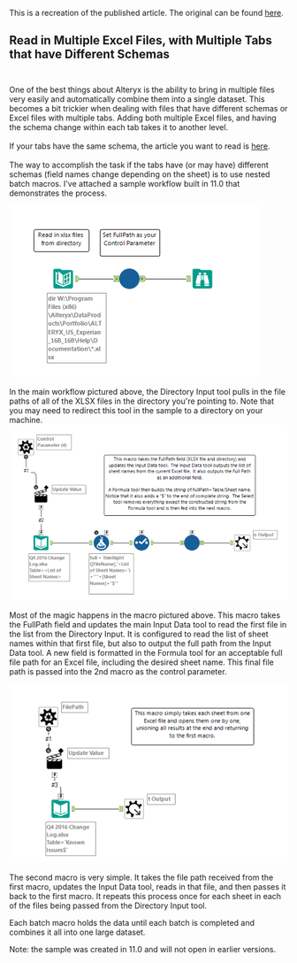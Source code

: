 This is a recreation of the published article. The original can be found [here](https://community.alteryx.com/t5/Alteryx-Designer-Knowledge-Base/Read-in-Multiple-Excel-Files-with-Multiple-Tabs-that-have/ta-p/51145).

## Read in Multiple Excel Files, with Multiple Tabs that have Different Schemas <br><br>

One of the best things about Alteryx is the ability to bring in multiple files very easily and automatically combine them into a single dataset. This becomes a bit trickier when dealing with files that have different schemas or Excel files with multiple tabs. Adding both multiple Excel files, and having the schema change within each tab takes it to another level. <br><br>
If your tabs have the same schema, the article you want to read is [here](https://community.alteryx.com/t5/Alteryx-Designer-Knowledge-Base/How-To-Import-Multiple-Excel-Sheets-or-a-Specific-Excel-Range/ta-p/398220). <br><br>
The way to accomplish the task if the tabs have (or may have) different schemas (field names change depending on the sheet) is to use nested batch macros. I've attached a sample workflow built in 11.0 that demonstrates the process.

![workflow](/Community%20Articles/Screenshots/main%20workflow.png)

In the main workflow pictured above, the Directory Input tool pulls in the file paths of all of the XLSX files in the directory you're pointing to. Note that you may need to redirect this tool in the sample to a directory on your machine.
![macro1](/Community%20Articles/Screenshots/Macro1.png)

Most of the magic happens in the macro pictured above. This macro takes the FullPath field and updates the main Input Data tool to read the first file in the list from the Directory Input. It is configured to read the list of sheet names within that first file, but also to output the full path from the Input Data tool. A new field is formatted in the Formula tool for an acceptable full file path for an Excel file, including the desired sheet name. This final file path is passed into the 2nd macro as the control parameter.

![macro2](/Community%20Articles/Screenshots/Macro2.png)

The second macro is very simple. It takes the file path received from the first macro, updates the Input Data tool, reads in that file, and then passes it back to the first macro. It repeats this process once for each sheet in each of the files being passed from the Directory Input tool.<br>

Each batch macro holds the data until each batch is completed and combines it all into one large dataset. <br>

Note: the sample was created in 11.0 and will not open in earlier versions.
